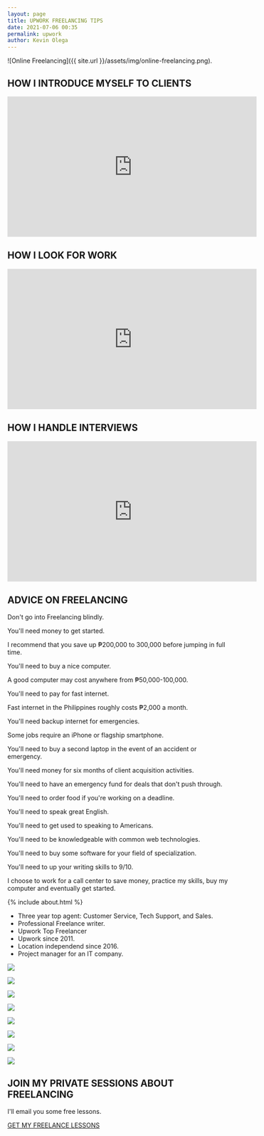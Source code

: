 ```yaml
--- 
layout: page
title: UPWORK FREELANCING TIPS
date: 2021-07-06 00:35
permalink: upwork 
author: Kevin Olega 
--- 
```

![Online Freelancing]({{ site.url }}/assets/img/online-freelancing.png).

## HOW I INTRODUCE MYSELF TO CLIENTS

<iframe width="560" height="315" src="https://www.youtube.com/embed/AzK7M1Y_O9w" title="YouTube video player" frameborder="0" allow="accelerometer; autoplay; clipboard-write; encrypted-media; gyroscope; picture-in-picture" allowfullscreen></iframe>

## HOW I LOOK FOR WORK

<iframe width="560" height="315" src="https://www.youtube.com/embed/rZWm8hfsXog" title="YouTube video player" frameborder="0" allow="accelerometer; autoplay; clipboard-write; encrypted-media; gyroscope; picture-in-picture" allowfullscreen></iframe>

## HOW I HANDLE INTERVIEWS

<iframe width="560" height="315" src="https://www.youtube.com/embed/RZpVoztDe84" title="YouTube video player" frameborder="0" allow="accelerometer; autoplay; clipboard-write; encrypted-media; gyroscope; picture-in-picture" allowfullscreen></iframe>

## ADVICE ON FREELANCING

Don't go into Freelancing blindly.

You'll need money to get started.

I recommend that you save up ₱200,000 to 300,000 before jumping in full time.

You'll need to buy a nice computer.

A good computer may cost anywhere from ₱50,000-100,000.

You'll need to pay for fast internet.

Fast internet in the Philippines roughly costs ₱2,000 a month.

You'll need backup internet for emergencies.

Some jobs require an iPhone or flagship smartphone.

You'll need to buy a second laptop in the event of an accident or emergency.

You'll need money for six months of client acquisition activities.

You'll need to have an emergency fund for deals that don't push through.

You'll need to order food if you're working on a deadline.

You'll need to speak great English.

You'll need to get used to speaking to Americans.

You'll need to be knowledgeable with common web technologies.

You'll need to buy some software for your field of specialization.

You'll need to up your writing skills to 9/10.

I choose to work for a call center to save money, practice my skills, buy my computer and eventually get started.


{% include about.html %}

- Three year top agent: Customer Service, Tech Support, and Sales.
- Professional Freelance writer.
- Upwork Top Freelancer
- Upwork since 2011.
- Location independend since 2016.
- Project manager for an IT company.


<p><img src="{{ site.url }}/assets/img/VOC Champion.jpg"></p>
<p><img src="{{ site.url }}/assets/img/Me Sharing my Top Agent Award.png"></p>
<p><img src="{{ site.url }}/assets/img/Top Agent Sales.png></p>
<p><img src="{{ site.url }}/assets/img/Top Agent Sales Board.png"></p>
<p><img src="{{ site.url }}/assets/img/Kevin Upwork Profile.png"></p>
<p><img src="{{ site.url }}/assets/img/Kevin Top Rated Upwork.png"></p>
<p><img src="{{ site.url }}/assets/img/Future Impact.png"></p>
<p><img src="{{ site.url }}/assets/img/Upwork Testimonials.png"></p>
<p><img src="{{ site.url }}/assets/img/Upwork Top Earner.png"></p>



<h2>JOIN MY PRIVATE SESSIONS ABOUT FREELANCING</h2>

I'll email you some free lessons.

<p><a href="https://sendfox.com/lp/3lw8ql" class="button focus">GET MY FREELANCE LESSONS</a></p>